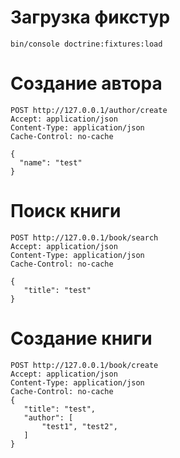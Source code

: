 # Загрузка фикстур

    bin/console doctrine:fixtures:load

# Создание автора

    POST http://127.0.0.1/author/create
    Accept: application/json
    Content-Type: application/json
    Cache-Control: no-cache
    
    {
      "name": "test"
    }

# Поиск книги

    POST http://127.0.0.1/book/search
    Accept: application/json
    Content-Type: application/json
    Cache-Control: no-cache
    
    {
       "title": "test"
    }

# Создание книги

    POST http://127.0.0.1/book/create
    Accept: application/json
    Content-Type: application/json
    Cache-Control: no-cache
    {
       "title": "test",
       "author": [ 
           "test1", "test2", 
       ] 
    }
